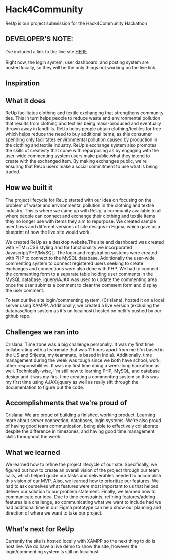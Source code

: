 # Hack4Community
ReUp is our project submission for the Hack4Community Hackathon

## DEVELOPER'S NOTE:
I've included a link to the live site [HERE](https://jolly-mccarthy-192d5e.netlify.app/).<br><br> Right now, the login system, user dashboard, and posting system are hosted locally, so they will be the only things not working on the live link.
## Inspiration

## What it does
ReUp facilitates clothing and textile exchanging that strengthens community ties. This in turn helps people to reduce waste and environmental pollution that results from clothing and textiles being mass-produced and eventually thrown away in landfills. ReUp helps people obtain clothing/textiles for free which helps reduce the need to buy additional items, as this consumer spending only facilitates environmental pollution caused by production in the clothing and textile industry. ReUp's exchange system also promotes the skills of creativity that come with repurposing as by engaging with the user-wide commenting system users make public what they intend to create with the exchanged item. By making exchanges public, we're ensuring that ReUp users make a social commitment to use what is being traded. 

## How we built it
The project lifecycle for ReUp started with our idea on focusing on the problem of waste and environmental pollution in the clothing and textile industry. This is where we came up with ReUp, a community available to all where people can connect and exchange their clothing and textile items they no longer use with items they aim to repurpose. We created sample user flows and different versions of site designs in Figma, which gave us a blueprint of how the live site would work. 

We created ReUp as a desktop website.The site and dashboard was created with HTML/CSS styling and for functionality we incorporated Javascript/PHP/MySQL. The login and registration systems were created with PHP to connect to the MySQL database. Additionally the user-wide commenting system to connect  registered users seeking to create exchanges and connections were also done with PHP. We had to connect the commenting form to a separate table holding user comments in the MySQL database. jquery/AJAX was used to update the commenting area once the user submits a comment to clear the comment form and display the user comment. 

To test our live site login/commenting system, (Crislana), hosted it on a local server using XAMPP. Additionally, we created a live version (excluding the database/login system as it's on localhost) hosted on netlify pushed by our github repo.

## Challenges we ran into
Crislana: Time zone was a big challenge personally. It was my first time collaborating with a teammate that was 11 hours apart from me (I'm based in the US and Srijeeta, my teammate, is based in India). Additionally, time management during the week was tough since we both have school, work, other responsibilities. It was my first time doing a week-long hackathon as well. Technically-wise, I'm still new to learning PHP, MySQL, and database design and it was my first time creating a commenting system so this was my first time using AJAX/jquery as well as really sift through the documentation to figure out the code.


## Accomplishments that we're proud of
Crislana: We are proud of building a finished, working product. Learning more about server connection, databases, login systems. We're also proud of having good team communication, being able to effectively collaborate despite the difference in timezones, and having good time management skills throughout the week.

## What we learned
We learned how to refine the project lifecycle of our site. Specifically, we figured out how to create an overall vision of the project through our team calls, which helped guide our tasks and deliverables needed to accomplish this vision of our MVP. Also, we learned how to prioritize our features. We had to ask ourselves what features were most important to us that helped deliver our solution to our problem statement. Finally, we learned how to communicate our idea. Due to time constraints, refining features/adding features is a challenge, so communicating what we want to include had we had additional time in our Figma prototype can help show our planning and direction of where we want to take our project.

## What's next for ReUp
Currently the site is hosted locally with XAMPP so the next thing to do is host live. We do have a live demo to show the site, however the login/commenting system is still on localhost. 
